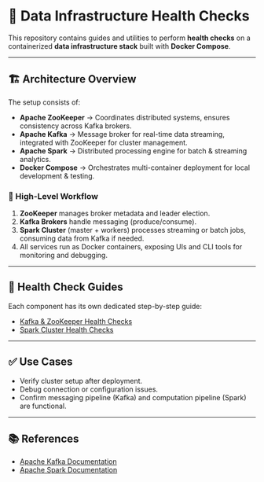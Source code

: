 # 🚀 Data Infrastructure Health Checks

This repository contains guides and utilities to perform **health checks** on a containerized **data infrastructure stack** built with **Docker Compose**.

---

## 🏗️ Architecture Overview

The setup consists of:

- **Apache ZooKeeper** → Coordinates distributed systems, ensures consistency across Kafka brokers.  
- **Apache Kafka** → Message broker for real-time data streaming, integrated with ZooKeeper for cluster management.  
- **Apache Spark** → Distributed processing engine for batch & streaming analytics.  
- **Docker Compose** → Orchestrates multi-container deployment for local development & testing.  

### 🔗 High-Level Workflow

1. **ZooKeeper** manages broker metadata and leader election.  
2. **Kafka Brokers** handle messaging (produce/consume).  
3. **Spark Cluster** (master + workers) processes streaming or batch jobs, consuming data from Kafka if needed.  
4. All services run as Docker containers, exposing UIs and CLI tools for monitoring and debugging.  

---

## 📖 Health Check Guides

Each component has its own dedicated step-by-step guide:  

- [Kafka & ZooKeeper Health Checks](./README-kafka.md)  
- [Spark Cluster Health Checks](./README-spark.md)  

---

## ✅ Use Cases

- Verify cluster setup after deployment.  
- Debug connection or configuration issues.  
- Confirm messaging pipeline (Kafka) and computation pipeline (Spark) are functional.  

---

## 📚 References

- [Apache Kafka Documentation](https://kafka.apache.org/documentation/)  
- [Apache Spark Documentation](https://spark.apache.org/docs/latest/)  